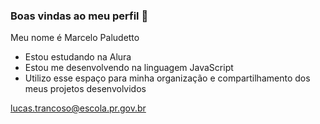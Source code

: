 ### Boas vindas ao meu perfil 🥇
Meu nome é Marcelo Paludetto

- Estou estudando na Alura
- Estou me desenvolvendo na linguagem JavaScript
- Utilizo esse espaço para minha organização e compartilhamento dos meus projetos desenvolvidos

lucas.trancoso@escola.pr.gov.br
